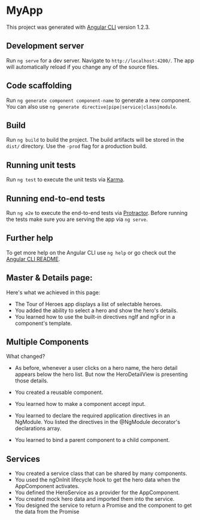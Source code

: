 # MyApp

This project was generated with [Angular CLI](https://github.com/angular/angular-cli) version 1.2.3.

## Development server

Run `ng serve` for a dev server. Navigate to `http://localhost:4200/`. The app will automatically reload if you change any of the source files.

## Code scaffolding

Run `ng generate component component-name` to generate a new component. You can also use `ng generate directive|pipe|service|class|module`.

## Build

Run `ng build` to build the project. The build artifacts will be stored in the `dist/` directory. Use the `-prod` flag for a production build.

## Running unit tests

Run `ng test` to execute the unit tests via [Karma](https://karma-runner.github.io).

## Running end-to-end tests

Run `ng e2e` to execute the end-to-end tests via [Protractor](http://www.protractortest.org/).
Before running the tests make sure you are serving the app via `ng serve`.

## Further help

To get more help on the Angular CLI use `ng help` or go check out the [Angular CLI README](https://github.com/angular/angular-cli/blob/master/README.md).

## Master & Details page:

Here's what we achieved in this page:

* The Tour of Heroes app displays a list of selectable heroes.
* You added the ability to select a hero and show the hero's details.
* You learned how to use the built-in directives ngIf and ngFor in a component's template.

## Multiple Components

What changed?

* As before, whenever a user clicks on a hero name, 
the hero detail appears below the hero list. 
But now the HeroDetailView is presenting those details.

* You created a reusable component.
* You learned how to make a component accept input.
* You learned to declare the required application directives in an NgModule. You listed the directives in the @NgModule decorator's declarations array.
* You learned to bind a parent component to a child component.

## Services

* You created a service class that can be shared by many components.
* You used the ngOnInit lifecycle hook to get the hero data when the AppComponent activates.
* You defined the HeroService as a provider for the AppComponent.
* You created mock hero data and imported them into the service.
* You designed the service to return a Promise and the component to get the data from the Promise
